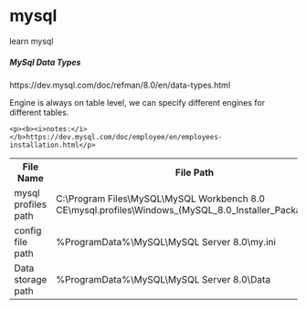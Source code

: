 # mysql
learn mysql

<h5>MySql Data Types</h5> https://dev.mysql.com/doc/refman/8.0/en/data-types.html
<p>Engine is always on table level, we can specify different engines for different tables.</p>
<table>
    <tr>
        <th>File Name</th>
        <th>File Path</th>
    </tr>
    <tr>
        <td>mysql profiles path</td>
        <td>C:\Program Files\MySQL\MySQL Workbench 8.0 CE\mysql.profiles\Windows_(MySQL_8.0_Installer_Package).xml</td>
    </tr>
    <tr>
        <td>config file path</td>
        <td>%ProgramData%\MySQL\MySQL Server 8.0\my.ini</td>
    </tr>
    <tr>
        <td>Data storage path</td>
        <td>%ProgramData%\MySQL\MySQL Server 8.0\Data</td>
    </tr>
    
    <p><b><i>notes:</i></b>https://dev.mysql.com/doc/employee/en/employees-installation.html</p>
</table>